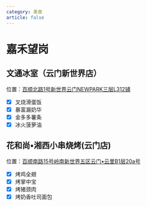 ```yaml
---
category: 美食
article: false
---
```


# 嘉禾望岗

## 文通冰室（云门新世界店）

<span class="icon iconfont icon-locate"></span> 位置：<a href="https://ditu.amap.com/place/B0HKYDTY2G" target="_blank">百顺北路1号新世界云门NEWPARK三层L312铺</a>

- [x] 叉烧滑蛋饭
- [x] 暴富漏奶华
- [x] 金多多薯条
- [x] 冰火菠萝油

## 花和尚•湘西小串烧烤(云门店)

<span class="icon iconfont icon-locate"></span> 位置：<a href="https://ditu.amap.com/place/B0HKYDTY2G" target="_blank">百顺南路15号岭南新世界五区云门•云里B1层20a号</a>

- [x] 烤鸡全翅
- [x] 烤掌中宝
- [x] 烤猪颈肉
- [x] 烤奶香吐司面包